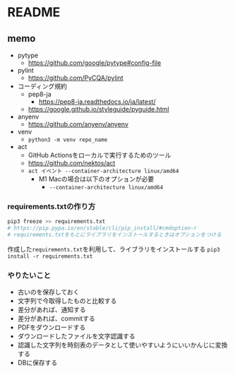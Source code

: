 # README

## memo
- pytype
    - https://github.com/google/pytype#config-file
- pylint
    - https://github.com/PyCQA/pylint
- コーディング規約
    - pep8-ja
        - https://pep8-ja.readthedocs.io/ja/latest/
    - https://google.github.io/styleguide/pyguide.html
- anyenv
    - https://github.com/anyenv/anyenv
- venv
    - `python3 -m venv repo_name`
- act
    - GitHub Actionsをローカルで実行するためのツール
    - https://github.com/nektos/act
    - `act イベント --container-architecture linux/amd64`
        - M1 Macの場合は以下のオプションが必要
            - `--container-architecture linux/amd64`

### requirements.txtの作り方

```sh
pip3 freeze >> requirements.txt
# https://pip.pypa.io/en/stable/cli/pip_install/#cmdoption-r
# requirements.txtをもとにライブラリをインストールするときはオプションをつける
```

作成した`requirements.txt`を利用して、ライブラリをインストールする
`pip3 install -r requirements.txt`

### やりたいこと
- 古いのを保存しておく
- 文字列で今取得したものと比較する
- 差分があれば、通知する
- 差分があれば、commitする
- PDFをダウンロードする
- ダウンロードしたファイルを文字認識する
- 認識した文字列を時刻表のデータとして使いやすいようにいいかんじに変換する
- DBに保存する
